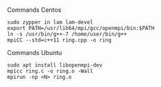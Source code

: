 Commands Centos
```
sudo zypper in lam lam-devel
export PATH=/usr/lib64/mpi/gcc/openmpi/bin:$PATH
ln -s /usr/bin/g++-7 /home/user/bin/g++
mpiCC --std=c++11 ring.cpp -o ring  
```

Commands Ubuntu
```
sudo apt install libopenmpi-dev
mpicc ring.c -o ring.o -Wall
mpirun -np <N> ring.o
```